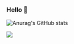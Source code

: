 ### Hello 👋

![Anurag's GitHub stats](https://github-readme-stats.vercel.app/api?username=songt1107&show_icons=true&theme=radical)

<a href="https://velog.io/@songt/posts" target="_blank"><img src="https://img.shields.io/badge/#20C997?style=plastic&logo=velog&logoColor=#20C997"/></a>

<!--
**songt1107/songt1107** is a ✨ _special_ ✨ repository because its `README.md` (this file) appears on your GitHub profile.

Here are some ideas to get you started:

- 🔭 I’m currently working on ...
- 🌱 I’m currently learning ...
- 👯 I’m looking to collaborate on ...
- 🤔 I’m looking for help with ...
- 💬 Ask me about ...
- 📫 How to reach me: ...
- 😄 Pronouns: ...
- ⚡ Fun fact: ...
-->
